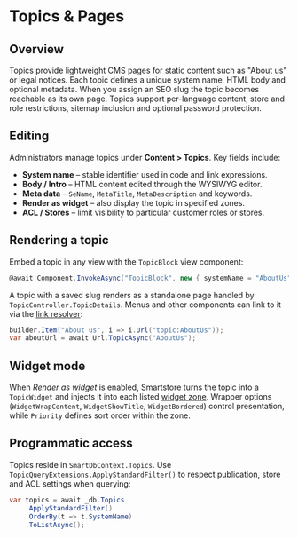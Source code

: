 # Topics & Pages

## Overview
Topics provide lightweight CMS pages for static content such as "About us" or legal notices. Each topic defines a unique system name, HTML body and optional metadata. When you assign an SEO slug the topic becomes reachable as its own page. Topics support per-language content, store and role restrictions, sitemap inclusion and optional password protection.

## Editing
Administrators manage topics under **Content > Topics**. Key fields include:
- **System name** – stable identifier used in code and link expressions.
- **Body / Intro** – HTML content edited through the WYSIWYG editor.
- **Meta data** – `SeName`, `MetaTitle`, `MetaDescription` and keywords.
- **Render as widget** – also display the topic in specified zones.
- **ACL / Stores** – limit visibility to particular customer roles or stores.

## Rendering a topic
Embed a topic in any view with the `TopicBlock` view component:

```csharp
@await Component.InvokeAsync("TopicBlock", new { systemName = "AboutUs" })
```

A topic with a saved slug renders as a standalone page handled by `TopicController.TopicDetails`. Menus and other components can link to it via the [link resolver](/framework/content/linkresolver):

```csharp
builder.Item("About us", i => i.Url("topic:AboutUs"));
var aboutUrl = await Url.TopicAsync("AboutUs");
```

## Widget mode
When *Render as widget* is enabled, Smartstore turns the topic into a `TopicWidget` and injects it into each listed [widget zone](../../framework/content/widgets#zones). Wrapper options (`WidgetWrapContent`, `WidgetShowTitle`, `WidgetBordered`) control presentation, while `Priority` defines sort order within the zone.

## Programmatic access
Topics reside in `SmartDbContext.Topics`. Use `TopicQueryExtensions.ApplyStandardFilter()` to respect publication, store and ACL settings when querying:

```csharp
var topics = await _db.Topics
    .ApplyStandardFilter()
    .OrderBy(t => t.SystemName)
    .ToListAsync();
```